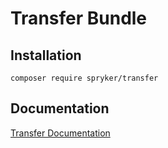 # Transfer Bundle

## Installation

```
composer require spryker/transfer
```

## Documentation

[Transfer Documentation](https://spryker.github.io/transfer/index.html)
